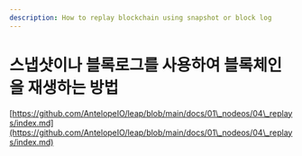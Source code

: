 ```yaml
---
description: How to replay blockchain using snapshot or block log
---
```


# 스냅샷이나 블록로그를 사용하여 블록체인을 재생하는 방법

[https://github.com/AntelopeIO/leap/blob/main/docs/01\_nodeos/04\_replays/index.md](https://github.com/AntelopeIO/leap/blob/main/docs/01\_nodeos/04\_replays/index.md)
